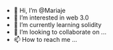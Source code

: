 - 👋 Hi, I’m @Mariaje
- 👀 I’m interested in web 3.0
- 🌱 I’m currently learning solidity
- 💞️ I’m looking to collaborate on ...
- 📫 How to reach me ...

<!---
Mariaje/Mariaje is a ✨ special ✨ repository because its `README.md` (this file) appears on your GitHub profile.
You can click the Preview link to take a look at your changes.
--->
